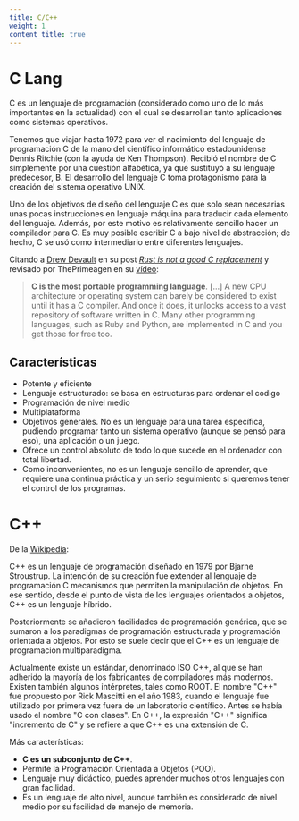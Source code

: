 ```yaml
---
title: C/C++
weight: 1
content_title: true
---
```


# C Lang

C es un lenguaje de programación (considerado como uno de lo más importantes en
la actualidad) con el cual se desarrollan tanto aplicaciones como sistemas
operativos.

Tenemos que viajar hasta 1972 para ver el nacimiento del lenguaje de
programación C de la mano del científico informático estadounidense Dennis
Ritchie (con la ayuda de Ken Thompson). Recibió el nombre de C simplemente por
una cuestión alfabética, ya que sustituyó a su lenguaje predecesor, B. El
desarrollo del lenguaje C toma protagonismo para la creación del sistema
operativo UNIX.

Uno de los objetivos de diseño del lenguaje C es que solo sean necesarias unas
pocas instrucciones en lenguaje máquina para traducir cada elemento del
lenguaje. Además, por este  motivo es relativamente sencillo hacer un compilador
para C. Es muy posible escribir C a bajo nivel de abstracción; de hecho, C se
usó como intermediario entre diferentes lenguajes.

Citando a [Drew Devault] en su post [_Rust is not a good C replacement_]
y revisado por ThePrimeagen en su [vídeo]:

> **C is the most portable programming language**. [...] A new CPU architecture
> or operating system can barely be considered to exist until it has
> a C compiler. And once it does, it unlocks access to a vast repository of
> software written in C. Many other programming languages, such as Ruby and
> Python, are implemented in C and you get those for free too.

[Drew Devault]:                       https://drewdevault.com/
[_Rust is not a good C replacement_]: https://drewdevault.com/2019/03/25/Rust-is-not-a-good-C-replacement.html
[vídeo]:                              https://youtu.be/OUC75Uprk8U


## Características

- Potente y eficiente
- Lenguaje estructurado: se basa en estructuras para ordenar el codigo
- Programación de nivel medio
- Multiplataforma
- Objetivos generales. No es un lenguaje para una tarea específica, pudiendo
  programar tanto un sistema operativo (aunque se pensó para eso), una
  aplicación o un juego.
- Ofrece un control absoluto de todo lo que sucede en el ordenador con total
  libertad.
- Como inconvenientes, no es un lenguaje sencillo de aprender, que requiere una
  continua práctica y un serio seguimiento si queremos tener el control de los
  programas.

# C++

De la [Wikipedia](https://es.wikipedia.org/wiki/C%2B%2B):

C++ es un lenguaje de programación diseñado en 1979 por Bjarne Stroustrup. La
intención de su creación fue extender al lenguaje de programación C mecanismos
que permiten la manipulación de objetos. En ese sentido, desde el punto de vista
de los lenguajes orientados a objetos, C++ es un lenguaje híbrido.

Posteriormente se añadieron facilidades de programación genérica, que se sumaron
a los paradigmas de programación estructurada y programación orientada a
objetos. Por esto se suele decir que el C++ es un lenguaje de programación
multiparadigma.

Actualmente existe un estándar, denominado ISO C++, al que se
han adherido la mayoría de los fabricantes de compiladores más modernos. Existen
también algunos intérpretes, tales como ROOT.  El nombre "C++" fue propuesto por
Rick Mascitti en el año 1983, cuando el lenguaje fue utilizado por primera vez
fuera de un laboratorio científico. Antes se había usado el nombre "C con
clases". En C++, la expresión "C++" significa "incremento de C" y se refiere a
que C++ es una extensión de C.

Más características:

- **C es un subconjunto de C++**.
- Permite la Programación Orientada a Objetos (POO).
- Lenguaje muy didáctico, puedes aprender muchos otros lenguajes con gran
  facilidad.
- Es un lenguaje de alto nivel, aunque también es considerado de nivel medio por
  su facilidad de manejo de memoria.


